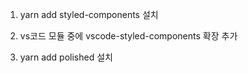 1. yarn add styled-components 설치

2. vs코드 모듈 중에 vscode-styled-components 확장 추가

3. yarn add polished 설치
